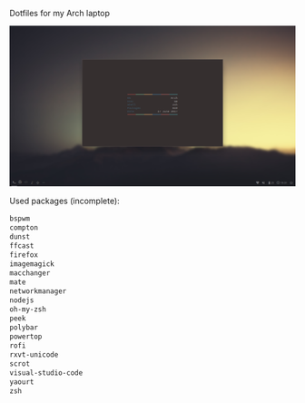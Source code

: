 Dotfiles for my Arch laptop

![](terminal.png)

Used packages (incomplete):

```
bspwm
compton
dunst
ffcast
firefox
imagemagick
macchanger
mate
networkmanager
nodejs
oh-my-zsh
peek
polybar
powertop
rofi
rxvt-unicode
scrot
visual-studio-code
yaourt
zsh
```
